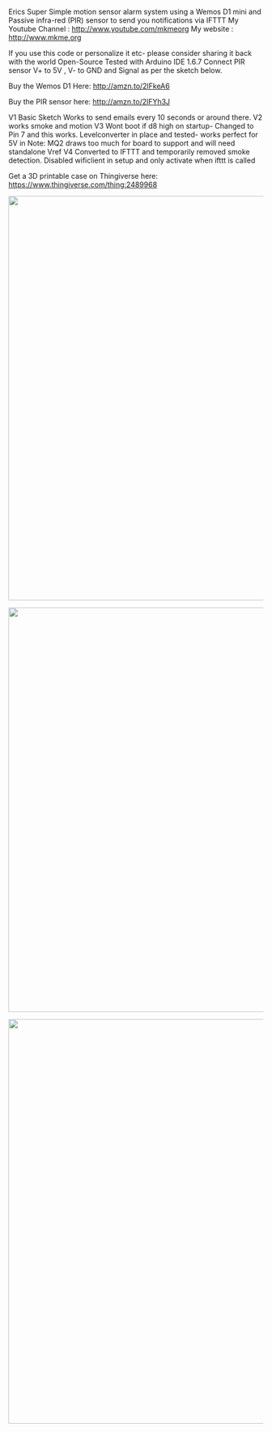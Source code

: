 
Erics Super Simple motion sensor alarm system using a Wemos D1 mini and Passive infra-red (PIR) sensor to send you notifications via IFTTT
My Youtube Channel  : http://www.youtube.com/mkmeorg
My website   : http://www.mkme.org

If you use this code or personalize it etc- please consider sharing it back with the world Open-Source 
Tested with Arduino IDE 1.6.7
Connect PIR sensor V+ to 5V , V- to GND and Signal as per the sketch below.

Buy the Wemos D1 Here: http://amzn.to/2lFkeA6

Buy the PIR sensor here: http://amzn.to/2lFYh3J
 
V1 Basic Sketch Works to send emails every 10 seconds or around there.
V2 works smoke and motion
V3 Wont boot if d8 high on startup- Changed to Pin 7 and this works. Levelconverter in place and tested- works perfect for 5V in
   Note: MQ2 draws too much for board to support and will need standalone Vref
V4 Converted to IFTTT and temporarily removed smoke detection. Disabled wificlient in setup and only activate when ifttt is called

Get a 3D printable case on Thingiverse here: https://www.thingiverse.com/thing:2489968

<p align="center">
  <img src="https://github.com/MKme/WemosAlarm/blob/master/Photos/2017-12-30%2019.02.32.jpg" width="800"/>
</p>

<p align="center">
  <img src="https://github.com/MKme/Wemos-D1-ESP8266-PIR-Alarm/blob/master/schematic/Schematic.PNG" width="800"/>
</p>


<p align="center">
  <img src="https://github.com/MKme/Wemos-D1-ESP8266-PIR-Alarm/blob/master/Photos/Case.PNG" width="800"/>
</p>